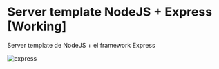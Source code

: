# Server template NodeJS + Express [Working]
Server template de NodeJS + el framework Express

![express](https://github.com/dimelorobert/express-template/blob/main/public/image/node%2Bexpress.jpg)

